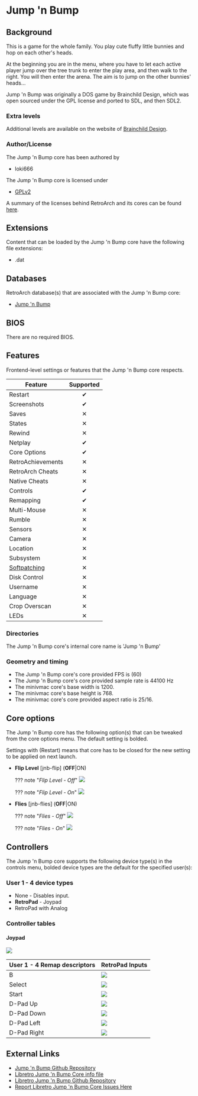 # Jump 'n Bump

## Background

This is a game for the whole family. You play cute fluffy little bunnies and hop on each other's heads.

At the beginning you are in the menu, where you have to let each active player jump over the tree trunk to enter the play area, and then walk to the right. You will then enter the arena. The aim is to jump on the other bunnies' heads…

Jump 'n Bump was originally a DOS game by Brainchild Design, which was open sourced under the GPL license and ported to SDL, and then SDL2.

### Extra levels

Additional levels are available on the website of [Brainchild Design](http://www.brainchilddesign.com/games/jumpnbump/levels/levels1.html).

### Author/License

The Jump 'n Bump core has been authored by

- loki666

The Jump 'n Bump core is licensed under

- [GPLv2](https://github.com/fabiangreffrath/jumpnbump/blob/master/COPYING)

A summary of the licenses behind RetroArch and its cores can be found [here](../development/licenses.md).

## Extensions

Content that can be loaded by the Jump 'n Bump core have the following file extensions:

- .dat

## Databases

RetroArch database(s) that are associated with the Jump 'n Bump core:

- [Jump 'n Bump](https://github.com/libretro/libretro-database/blob/master/rdb/Jump%20'n%20Bump.rdb)

## BIOS

There are no required BIOS.

## Features

Frontend-level settings or features that the Jump 'n Bump core respects.

| Feature           | Supported |
|-------------------|:---------:|
| Restart           | ✔         |
| Screenshots       | ✔         |
| Saves             | ✕         |
| States            | ✕         |
| Rewind            | ✕         |
| Netplay           | ✔         |
| Core Options      | ✔         |
| RetroAchievements | ✕         |
| RetroArch Cheats  | ✕         |
| Native Cheats     | ✕         |
| Controls          | ✔         |
| Remapping         | ✔         |
| Multi-Mouse       | ✕         |
| Rumble            | ✕         |
| Sensors           | ✕         |
| Camera            | ✕         |
| Location          | ✕         |
| Subsystem         | ✕         |
| [Softpatching](../guides/softpatching.md) | ✕         |
| Disk Control      | ✕         |
| Username          | ✕         |
| Language          | ✕         |
| Crop Overscan     | ✕         |
| LEDs              | ✕         |

### Directories

The Jump 'n Bump core's internal core name is 'Jump 'n Bump'

### Geometry and timing

- The Jump 'n Bump core's core provided FPS is (60)
- The Jump 'n Bump core's core provided sample rate is 44100 Hz
- The minivmac core's base width is 1200.
- The minivmac core's base height is 768.
- The minivmac core's core provided aspect ratio is 25/16.

## Core options

The Jump 'n Bump core has the following option(s) that can be tweaked from the core options menu. The default setting is bolded.

Settings with (Restart) means that core has to be closed for the new setting to be applied on next launch.

- **Flip Level** [jnb-flip] (**OFF**|ON)

	??? note "*Flip Level - Off*"
	    ![](../image/core/jump_n_bump/jump-n-bump-flip-level-off.png)

	??? note "*Flip Level - On*"
	    ![](../image/core/jump_n_bump/jump-n-bump-flip-level-on.png)

- **Flies** [jnb-flies] (**OFF**|ON)

	??? note "*Flies - Off*"
	    ![](../image/core/jump_n_bump/jump-n-bump-flies-off.png)

	??? note "*Flies - On*"
	    ![](../image/core/jump_n_bump/jump-n-bump-flies-on.png)	    

## Controllers

The Jump 'n Bump core supports the following device type(s) in the controls menu, bolded device types are the default for the specified user(s):

### User 1 - 4 device types

- None - Disables input.
- **RetroPad** - Joypad
- RetroPad with Analog

### Controller tables

#### Joypad

![](../image/controller/nes.png)

| User 1 - 4 Remap descriptors | RetroPad Inputs                             |
|--------------------------|---------------------------------------------|
| B                        | ![](../image/retropad/retro_b.png)          |
| Select                   | ![](../image/retropad/retro_select.png)     |
| Start                    | ![](../image/retropad/retro_start.png)      |
| D-Pad Up                 | ![](../image/retropad/retro_dpad_up.png)    |
| D-Pad Down               | ![](../image/retropad/retro_dpad_down.png)  |
| D-Pad Left               | ![](../image/retropad/retro_dpad_left.png)  |
| D-Pad Right              | ![](../image/retropad/retro_dpad_right.png) |

## External Links

- [Jump 'n Bump Github Repository](https://github.com/fabiangreffrath/jumpnbump)
- [Libretro Jump 'n Bump Core info file](https://github.com/libretro/libretro-super/blob/master/dist/info/jumpnbump_libretro.info)
- [Libretro Jump 'n Bump Github Repository](https://github.com/libretro/jumpnbump-libretro)
- [Report Libretro Jump 'n Bump Core Issues Here](https://github.com/libretro/jumpnbump-libretro/issues)